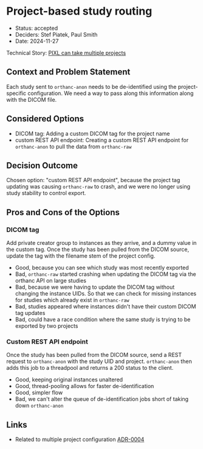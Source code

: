 # Project-based study routing

* Status: accepted
* Deciders: Stef Piatek, Paul Smith
* Date: 2024-11-27

Technical Story: [PIXL can take multiple projects](https://github.com/SAFEHR-data/PIXL/issues/330)

## Context and Problem Statement

Each study sent to `orthanc-anon` needs to be de-identified using the project-specific configuration. 
We need a way to pass along this information along with the DICOM file.

## Considered Options

* DICOM tag: Adding a custom DICOM tag for the project name
* custom REST API endpoint: Creating a custom REST API endpoint for `orthanc-anon` to pull the data from `orthanc-raw`

## Decision Outcome

Chosen option: "custom REST API endpoint", because the project tag updating was causing `orthanc-raw` to crash,
and we were no longer using study stability to control export.

## Pros and Cons of the Options <!-- optional -->

### DICOM tag

Add private creator group to instances as they arrive, and a dummy value in the custom tag. 
Once the study has been pulled from the DICOM source, update the tag with the filename stem of the project config.

* Good, because you can see which study was most recently exported
* Bad, `orthanc-raw` started crashing when updating the DICOM tag via the orthanc API on large studies
* Bad, because we were having to update the DICOM tag without changing the instance UIDs. 
  So that we can check for missing instances for studies which already exist in `orthanc-raw`
* Bad, studies appeared where instances didn't have their custom DICOM tag updates
* Bad, could have a race condition where the same study is trying to be exported by two projects

### Custom REST API endpoint

Once the study has been pulled from the DICOM source, send a REST request to `orthanc-anon` with the study UID and project.
`orthanc-anon` then adds this job to a threadpool and returns a 200 status to the client. 

* Good, keeping original instances unaltered
* Good, thread-pooling allows for faster de-identification
* Good, simpler flow
* Bad, we can't alter the queue of de-identification jobs short of taking down `orthanc-anon`

## Links <!-- optional -->

* Related to multiple project configuration [ADR-0004](0004-multiple-project-configuration.md)
